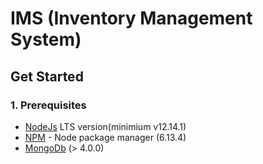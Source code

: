 # IMS (Inventory Management System)

## Get Started

### 1. Prerequisites

- [NodeJs](https://nodejs.org/en/) LTS version(minimium v12.14.1)
- [NPM](https://npmjs.org/) - Node package manager (6.13.4)
- [MongoDb](mongodb.com) (> 4.0.0)
